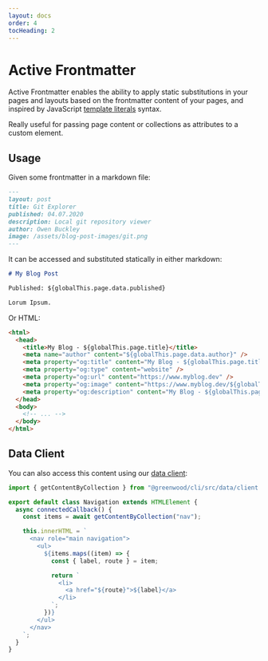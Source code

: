 ```yaml
---
layout: docs
order: 4
tocHeading: 2
---
```


# Active Frontmatter

Active Frontmatter enables the ability to apply static substitutions in your pages and layouts based on the frontmatter content of your pages, and inspired by JavaScript [template literals](https://developer.mozilla.org/en-US/docs/Web/JavaScript/Reference/Template_literals) syntax.

Really useful for passing page content or collections as attributes to a custom element.

## Usage

Given some frontmatter in a markdown file:

<!-- prettier-ignore-start -->

<app-ctc-block variant="snippet">

  ```md
  ---
  layout: post
  title: Git Explorer
  published: 04.07.2020
  description: Local git repository viewer
  author: Owen Buckley
  image: /assets/blog-post-images/git.png
  ---
  ```

</app-ctc-block>

<!-- prettier-ignore-end -->

It can be accessed and substituted statically in either markdown:

<!-- prettier-ignore-start -->

<app-ctc-block variant="snippet">

  ```md
  # My Blog Post

  Published: ${globalThis.page.data.published}

  Lorum Ipsum.
  ```

</app-ctc-block>

<!-- prettier-ignore-end -->

Or HTML:

<!-- prettier-ignore-start -->

<app-ctc-block variant="snippet">

  ```html
  <html>
    <head>
      <title>My Blog - ${globalThis.page.title}</title>
      <meta name="author" content="${globalThis.page.data.author}" />
      <meta property="og:title" content="My Blog - ${globalThis.page.title}" />
      <meta property="og:type" content="website" />
      <meta property="og:url" content="https://www.myblog.dev" />
      <meta property="og:image" content="https://www.myblog.dev/${globalThis.page.data.image}" />
      <meta property="og:description" content="My Blog - ${globalThis.page.data.description}" />
    </head>
    <body>
      <!-- ... -->
    </body>
  </html>
  ```

</app-ctc-block>

<!-- prettier-ignore-end -->

## Data Client

You can also access this content using our [data client](/docs/content-as-data/data-client/):

<!-- prettier-ignore-start -->

<app-ctc-block variant="snippet">

  ```js
  import { getContentByCollection } from "@greenwood/cli/src/data/client.js";

  export default class Navigation extends HTMLElement {
    async connectedCallback() {
      const items = await getContentByCollection("nav");

      this.innerHTML = `
        <nav role="main navigation">
          <ul>
            ${items.maps((item) => {
              const { label, route } = item;

              return `
                <li>
                  <a href="${route}">${label}</a>
                </li>
              `;
            })}
          </ul>
        </nav>
      `;
    }
  }
  ```

</app-ctc-block>

<!-- prettier-ignore-end -->
